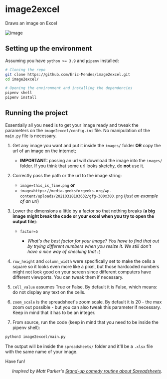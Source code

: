 # image2excel
Draws an image on Excel

![image](https://user-images.githubusercontent.com/42689328/148095762-8e1b83e4-8923-49ab-bfdd-6d1c75af6450.png)

## Setting up the environment
Assuming you have `python >= 3.9` and `pipenv` installed:
```bash
# Cloning the repo 
git clone https://github.com/Eric-Mendes/image2excel.git
cd image2excel/

# Opening the environment and installing the dependencies
pipenv shell
pipenv install
```

## Running the project
Essentially all you need is to get your image ready and tweak the parameters on the `image2excel/config.ini` file. No manipulation of the `main.py` file is necessary.

1. Get any image you want and put it inside the `images/` folder <strong>OR</strong> copy the url of an image on the internet;

    - <strong>IMPORTANT:</strong> passing an url will download the image into the `images/` folder. If you think that some url looks sketchy, do <strong>not</strong> use it.

2. Correctly pass the path or the url to the image string: 

    - `image=this_is_fine.png` <strong>or</strong>
    - `image=https://media.geeksforgeeks.org/wp-content/uploads/20210318103632/gfg-300x300.png` (*just an example of an url*)

3. Lower the dimensions a little by a factor so that nothing breaks (<strong>a big image might break the code or your excel when you try to open the output file</strong>):

    - `factor=5`

        - *What's the best factor for your image? You have to find that out by trying different numbers when you resize it. We still don't have a nice way of checking that :(*

4. `row_height` and `column_width` were specifically set to make the cells a square so it looks even more like a pixel, but those hardcoded numbers might not look good on your screen since different computers have different viewports. You can tweak them if necessary.

5. `cell_value` assumes True or False. By default it is False, which means: do not display any text on the cells.

6. `zoom_scale` is the spreadsheet's zoom scale. By default it is 20 - the max zoom out possible - but you can also tweak this parameter if necessary. Keep in mind that it has to be an integer.

7. From source, run the code (keep in mind that you need to be inside the pipenv shell):
```bash
python3 image2excel/main.py
```
The output will be inside the `spreadsheets/` folder and it'll be a `.xlsx` file with the same name of your image.

Have fun!

<p align="right"> <i>Inspired by Matt Parker's <a href="https://youtu.be/UBX2QQHlQ_I">Stand-up comedy routine about Spreadsheets</a>.</i> </p>
